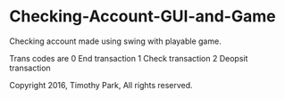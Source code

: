 # Checking-Account-GUI-and-Game
Checking account made using swing with playable game.

Trans codes are 
  0 End transaction
  1 Check transaction
  2 Deopsit transaction
  
Copyright 2016, Timothy Park, All rights reserved.
